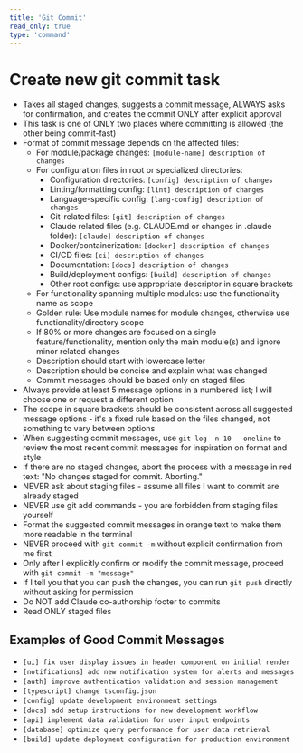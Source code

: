 ```yaml
---
title: 'Git Commit'
read_only: true
type: 'command'
---
```


# Create new git commit task

- Takes all staged changes, suggests a commit message, ALWAYS asks for confirmation, and creates the commit ONLY after explicit approval
- This task is one of ONLY two places where committing is allowed (the other being commit-fast)
- Format of commit message depends on the affected files:
  - For module/package changes: `[module-name] description of changes`
  - For configuration files in root or specialized directories:
    - Configuration directories: `[config] description of changes`
    - Linting/formatting config: `[lint] description of changes`
    - Language-specific config: `[lang-config] description of changes`
    - Git-related files: `[git] description of changes`
    - Claude related files (e.g. CLAUDE.md or changes in .claude folder): `[claude] description of changes`
    - Docker/containerization: `[docker] description of changes`
    - CI/CD files: `[ci] description of changes`
    - Documentation: `[docs] description of changes`
    - Build/deployment configs: `[build] description of changes`
    - Other root configs: use appropriate descriptor in square brackets
  - For functionality spanning multiple modules: use the functionality name as scope
  - Golden rule: Use module names for module changes, otherwise use functionality/directory scope
  - If 80% or more changes are focused on a single feature/functionality, mention only the main module(s) and ignore minor related changes
  - Description should start with lowercase letter
  - Description should be concise and explain what was changed
  - Commit messages should be based only on staged files
- Always provide at least 5 message options in a numbered list; I will choose one or request a different option
- The scope in square brackets should be consistent across all suggested message options - it's a fixed rule based on the files changed, not something to vary between options
- When suggesting commit messages, use `git log -n 10 --oneline` to review the most recent commit messages for inspiration on format and style
- If there are no staged changes, abort the process with a message in red text: "No changes staged for commit. Aborting."
- NEVER ask about staging files - assume all files I want to commit are already staged
- NEVER use git add commands - you are forbidden from staging files yourself
- Format the suggested commit messages in orange text to make them more readable in the terminal
- NEVER proceed with `git commit -m` without explicit confirmation from me first
- Only after I explicitly confirm or modify the commit message, proceed with `git commit -m "message"`
- If I tell you that you can push the changes, you can run `git push` directly without asking for permission
- Do NOT add Claude co-authorship footer to commits
- Read ONLY staged files

## Examples of Good Commit Messages

- `[ui] fix user display issues in header component on initial render`
- `[notifications] add new notification system for alerts and messages`
- `[auth] improve authentication validation and session management`
- `[typescript] change tsconfig.json`
- `[config] update development environment settings`
- `[docs] add setup instructions for new development workflow`
- `[api] implement data validation for user input endpoints`
- `[database] optimize query performance for user data retrieval`
- `[build] update deployment configuration for production environment`